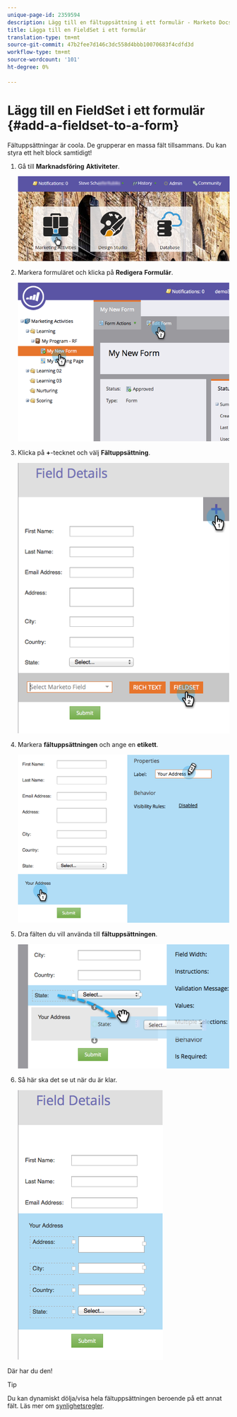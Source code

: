 ```yaml
---
unique-page-id: 2359594
description: Lägg till en fältuppsättning i ett formulär - Marketo Docs - Produktdokumentation
title: Lägga till en FieldSet i ett formulär
translation-type: tm+mt
source-git-commit: 47b2fee7d146c3dc558d4bbb10070683f4cdfd3d
workflow-type: tm+mt
source-wordcount: '101'
ht-degree: 0%

---
```



# Lägg till en FieldSet i ett formulär {#add-a-fieldset-to-a-form}

Fältuppsättningar är coola. De grupperar en massa fält tillsammans. Du kan styra ett helt block samtidigt!

1. Gå till **Marknadsföring** **Aktiviteter**.

   ![](assets/login-marketing-activities-1.png)

1. Markera formuläret och klicka på **Redigera** **Formulär**.

   ![](assets/image2014-9-15-15-3a1-3a22.png)

1. Klicka på **+**-tecknet och välj **Fältuppsättning**.

   ![](assets/image2014-9-15-15-3a1-3a43.png)

1. Markera **fältuppsättningen** och ange en **etikett**.

   ![](assets/image2014-9-15-15-3a2-3a0.png)

1. Dra fälten du vill använda till **fältuppsättningen**.

   ![](assets/image2014-9-15-15-3a2-3a13.png)

1. Så här ska det se ut när du är klar.

   ![](assets/image2014-9-15-15-3a2-3a31.png)

Där har du den!

>[!TIP]
>
>Du kan dynamiskt dölja/visa hela fältuppsättningen beroende på ett annat fält. Läs mer om [synlighetsregler](dynamically-toggle-visibility-of-a-form-field.md).

